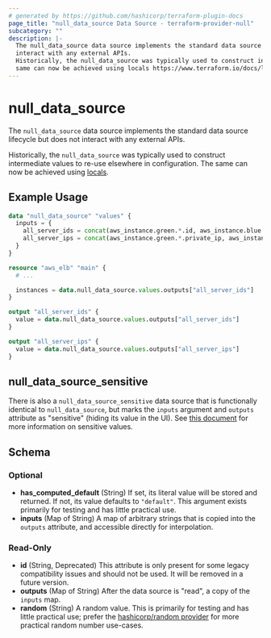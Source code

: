 ```yaml
---
# generated by https://github.com/hashicorp/terraform-plugin-docs
page_title: "null_data_source Data Source - terraform-provider-null"
subcategory: ""
description: |-
  The null_data_source data source implements the standard data source lifecycle but does not
  interact with any external APIs.
  Historically, the null_data_source was typically used to construct intermediate values to re-use elsewhere in configuration. The
  same can now be achieved using locals https://www.terraform.io/docs/language/values/locals.html.
---
```


# null_data_source

The `null_data_source` data source implements the standard data source lifecycle but does not
interact with any external APIs.

Historically, the `null_data_source` was typically used to construct intermediate values to re-use elsewhere in configuration. The
same can now be achieved using [locals](https://www.terraform.io/docs/language/values/locals.html).

## Example Usage

```terraform
data "null_data_source" "values" {
  inputs = {
    all_server_ids = concat(aws_instance.green.*.id, aws_instance.blue.*.id)
    all_server_ips = concat(aws_instance.green.*.private_ip, aws_instance.blue.*.private_ip)
  }
}

resource "aws_elb" "main" {
  # ...

  instances = data.null_data_source.values.outputs["all_server_ids"]
}

output "all_server_ids" {
  value = data.null_data_source.values.outputs["all_server_ids"]
}

output "all_server_ips" {
  value = data.null_data_source.values.outputs["all_server_ips"]
}
```

## null_data_source_sensitive

There is also a `null_data_source_sensitive` data source that is functionally
identical to `null_data_source`, but marks the `inputs` argument and `outputs`
attribute as "sensitive" (hiding its value in the UI). See [this
document](https://www.terraform.io/docs/extend/best-practices/sensitive-state.html)
for more information on sensitive values.

<!-- schema generated by tfplugindocs -->
## Schema

### Optional

- **has_computed_default** (String) If set, its literal value will be stored and returned. If not, its value defaults to `"default"`. This argument exists primarily for testing and has little practical use.
- **inputs** (Map of String) A map of arbitrary strings that is copied into the `outputs` attribute, and accessible directly for interpolation.

### Read-Only

- **id** (String, Deprecated) This attribute is only present for some legacy compatibility issues and should not be used. It will be removed in a future version.
- **outputs** (Map of String) After the data source is "read", a copy of the `inputs` map.
- **random** (String) A random value. This is primarily for testing and has little practical use; prefer the [hashicorp/random provider](https://registry.terraform.io/providers/hashicorp/random) for more practical random number use-cases.

